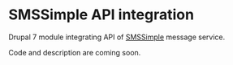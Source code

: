 # SMSSimple API integration

Drupal 7 module integrating API of [SMSSimple](http://www.smsimple.ru/) message service.

Code and description are coming soon.

